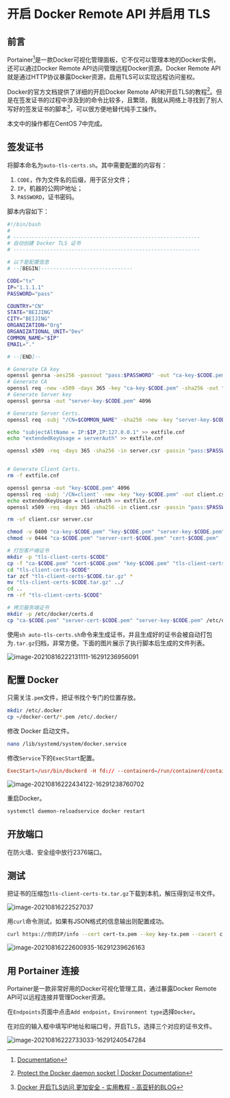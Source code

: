 # 开启 Docker Remote API 并启用 TLS

## 前言

Portainer[^1]是一款Docker可视化管理面板，它不仅可以管理本地的Docker实例，还可以通过Docker Remote API访问管理远程Docker资源。Docker Remote API就是通过HTTP协议暴露Docker资源，启用TLS可以实现远程访问鉴权。

Docker的官方文档提供了详细的开启Docker Remote API和开启TLS的教程[^2]。但是在签发证书的过程中涉及到的命令比较多，且繁琐，我就从网络上寻找到了别人写好的签发证书的脚本[^3]，可以很方便地替代纯手工操作。

本文中的操作都在CentOS 7中完成。

## 签发证书

将脚本命名为`auto-tls-certs.sh`。其中需要配置的内容有：

1. `CODE`，作为文件名的后缀，用于区分文件；
2. `IP`，机器的公网IP地址；
3. `PASSWORD`，证书密码。

脚本内容如下：

```bash
#!/bin/bash
#
# -------------------------------------------------------------
# 自动创建 Docker TLS 证书
# -------------------------------------------------------------

# 以下是配置信息
# --[BEGIN]------------------------------

CODE="tx"
IP="1.1.1.1"
PASSWORD="pass"

COUNTRY="CN"
STATE="BEIJING"
CITY="BEIJING"
ORGANIZATION="Org"
ORGANIZATIONAL_UNIT="Dev"
COMMON_NAME="$IP"
EMAIL="."

# --[END]--

# Generate CA key
openssl genrsa -aes256 -passout "pass:$PASSWORD" -out "ca-key-$CODE.pem" 4096
# Generate CA
openssl req -new -x509 -days 365 -key "ca-key-$CODE.pem" -sha256 -out "ca-$CODE.pem" -passin "pass:$PASSWORD" -subj "/C=$COUNTRY/ST=$STATE/L=$CITY/O=$ORGANIZATION/OU=$ORGANIZATIONAL_UNIT/CN=$COMMON_NAME/emailAddress=$EMAIL"
# Generate Server key
openssl genrsa -out "server-key-$CODE.pem" 4096

# Generate Server Certs.
openssl req -subj "/CN=$COMMON_NAME" -sha256 -new -key "server-key-$CODE.pem" -out server.csr

echo "subjectAltName = IP:$IP,IP:127.0.0.1" >> extfile.cnf
echo "extendedKeyUsage = serverAuth" >> extfile.cnf

openssl x509 -req -days 365 -sha256 -in server.csr -passin "pass:$PASSWORD" -CA "ca-$CODE.pem" -CAkey "ca-key-$CODE.pem" -CAcreateserial -out "server-cert-$CODE.pem" -extfile extfile.cnf


# Generate Client Certs.
rm -f extfile.cnf

openssl genrsa -out "key-$CODE.pem" 4096
openssl req -subj '/CN=client' -new -key "key-$CODE.pem" -out client.csr
echo extendedKeyUsage = clientAuth >> extfile.cnf
openssl x509 -req -days 365 -sha256 -in client.csr -passin "pass:$PASSWORD" -CA "ca-$CODE.pem" -CAkey "ca-key-$CODE.pem" -CAcreateserial -out "cert-$CODE.pem" -extfile extfile.cnf

rm -vf client.csr server.csr

chmod -v 0400 "ca-key-$CODE.pem" "key-$CODE.pem" "server-key-$CODE.pem"
chmod -v 0444 "ca-$CODE.pem" "server-cert-$CODE.pem" "cert-$CODE.pem"

# 打包客户端证书
mkdir -p "tls-client-certs-$CODE"
cp -f "ca-$CODE.pem" "cert-$CODE.pem" "key-$CODE.pem" "tls-client-certs-$CODE/"
cd "tls-client-certs-$CODE"
tar zcf "tls-client-certs-$CODE.tar.gz" *
mv "tls-client-certs-$CODE.tar.gz" ../
cd ..
rm -rf "tls-client-certs-$CODE"

# 拷贝服务端证书
mkdir -p /etc/docker/certs.d
cp "ca-$CODE.pem" "server-cert-$CODE.pem" "server-key-$CODE.pem" /etc/docker/certs.d/
```

使用`sh auto-tls-certs.sh`命令来生成证书，并且生成好的证书会被自动打包为`.tar.gz`归档，非常方便。下面的图片展示了执行脚本后生成的文件列表。

![image-20210816222131111-16291236956091](./enable-docker-remote-api-with-tls-protection.assets/image-20210816222131111-16291236956091.png)

## 配置 Docker

只需关注`.pem`文件，把证书找个专门的位置存放。

```bash
mkdir /etc/.docker
cp ~/docker-cert/*.pem /etc/.docker/
```

修改 Docker 启动文件。

```bash
nano /lib/systemd/system/docker.service
```

修改`Service`下的`ExecStart`配置。

```conf
ExecStart=/usr/bin/dockerd -H fd:// --containerd=/run/containerd/containerd.sock -D -H tcp://0.0.0.0:2376 --tlsverify --tlscacert=/etc/.docker/ca-tx.pem --tlscert=/etc/.docker/server-cert-tx.pem --tlskey=/etc/.docker/server-key-tx.pem
```

![image-20210816222434122-16291238760702](./enable-docker-remote-api-with-tls-protection.assets/image-20210816222434122-16291238760702.png)

重启Docker。

```bash
systemctl daemon-reloadservice docker restart
```

## 开放端口

在防火墙、安全组中放行2376端口。

## 测试

把证书的压缩包`tls-client-certs-tx.tar.gz`下载到本机，解压得到证书文件。

![image-20210816222527037](./enable-docker-remote-api-with-tls-protection.assets/image-20210816222527037.png)

用`curl`命令测试，如果有JSON格式的信息输出则配置成功。

```bash
curl https://你的IP/info --cert cert-tx.pem --key key-tx.pem --cacert ca-tx.pem
```

![image-20210816222600935-16291239626163](./enable-docker-remote-api-with-tls-protection.assets/image-20210816222600935-16291239626163.png)

## 用 Portainer 连接

Portainer是一款非常好用的Docker可视化管理工具，通过暴露Docker Remote API可以远程连接并管理Docker资源。

在`Endpoints`页面中点击`Add endpoint`，`Environment type`选择`Docker`。

在对应的输入框中填写IP地址和端口号，开启TLS，选择三个对应的证书文件。

![image-20210816222733033-16291240547284](./enable-docker-remote-api-with-tls-protection.assets/image-20210816222733033-16291240547284.png)

[^1]: [Documentation](https://documentation.portainer.io/)
[^2]: [Protect the Docker daemon socket | Docker Documentation](https://docs.docker.com/engine/security/protect-access/)
[^3]: [Docker 开启TLS访问,更加安全 - 实用教程 - 高亚轩的BLOG](https://www.gaoyaxuan.net/blog/324.html)

